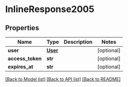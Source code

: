 # InlineResponse2005

## Properties
Name | Type | Description | Notes
------------ | ------------- | ------------- | -------------
**user** | [**User**](User.md) |  | [optional] 
**access_token** | **str** |  | [optional] 
**expires_at** | **str** |  | [optional] 

[[Back to Model list]](../README.md#documentation-for-models) [[Back to API list]](../README.md#documentation-for-api-endpoints) [[Back to README]](../README.md)


